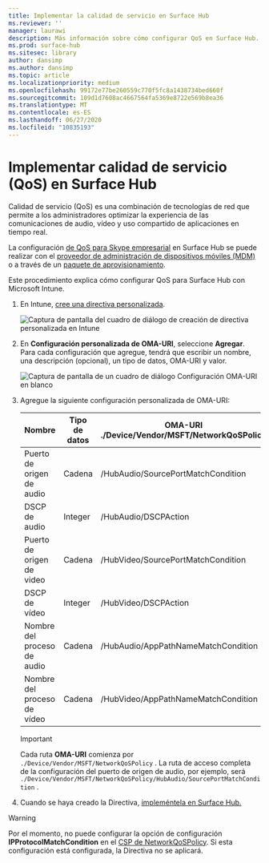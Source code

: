 ```yaml
---
title: Implementar la calidad de servicio en Surface Hub
ms.reviewer: ''
manager: laurawi
description: Más información sobre cómo configurar QoS en Surface Hub.
ms.prod: surface-hub
ms.sitesec: library
author: dansimp
ms.author: dansimp
ms.topic: article
ms.localizationpriority: medium
ms.openlocfilehash: 99172e77be260559c770f5fc8a1438734bed660f
ms.sourcegitcommit: 109d1d7608ac4667564fa5369e8722e569b8ea36
ms.translationtype: MT
ms.contentlocale: es-ES
ms.lasthandoff: 06/27/2020
ms.locfileid: "10835193"
---
```

# Implementar calidad de servicio (QoS) en Surface Hub

Calidad de servicio (QoS) es una combinación de tecnologías de red que permite a los administradores optimizar la experiencia de las comunicaciones de audio, vídeo y uso compartido de aplicaciones en tiempo real.
 
La configuración [de QoS para Skype empresarial](https://docs.microsoft.com/windows/client-management/mdm/networkqospolicy-csp) en Surface Hub se puede realizar con el [proveedor de administración de dispositivos móviles (MDM)](manage-settings-with-mdm-for-surface-hub.md) o a través de un [paquete de aprovisionamiento](provisioning-packages-for-surface-hub.md). 
 
 
Este procedimiento explica cómo configurar QoS para Surface Hub con Microsoft Intune. 

1. En Intune, [cree una directiva personalizada](https://docs.microsoft.com/intune/custom-settings-configure).

    ![Captura de pantalla del cuadro de diálogo de creación de directiva personalizada en Intune](images/qos-create.png)

2. En **Configuración personalizada de OMA-URI**, seleccione **Agregar**. Para cada configuración que agregue, tendrá que escribir un nombre, una descripción (opcional), un tipo de datos, OMA-URI y valor.

    ![Captura de pantalla de un cuadro de diálogo Configuración OMA-URI en blanco](images/qos-setting.png)

3. Agregue la siguiente configuración personalizada de OMA-URI:

    Nombre | Tipo de datos | OMA-URI<br>./Device/Vendor/MSFT/NetworkQoSPolicy |  Valor
    --- | --- | --- | ---
    Puerto de origen de audio | Cadena |  /HubAudio/SourcePortMatchCondition  |   Obtén los valores de tu Administrador de Skype
    DSCP de audio | Integer |  /HubAudio/DSCPAction  |   46
    Puerto de origen de video | Cadena |  /HubVideo/SourcePortMatchCondition   |  Obtén los valores de tu Administrador de Skype
    DSCP de vídeo | Integer |  /HubVideo/DSCPAction   |   34
    Nombre del proceso de audio | Cadena |  /HubAudio/AppPathNameMatchCondition  |   Microsoft.PPISkype.Windows.exe
    Nombre del proceso de vídeo | Cadena |  /HubVideo/AppPathNameMatchCondition  |   Microsoft.PPISkype.Windows.exe

    >[!IMPORTANT]
    >Cada ruta **OMA-URI** comienza por `./Device/Vendor/MSFT/NetworkQoSPolicy` . La ruta de acceso completa de la configuración del puerto de origen de audio, por ejemplo, será `./Device/Vendor/MSFT/NetworkQoSPolicy/HubAudio/SourcePortMatchCondition` .




4. Cuando se haya creado la Directiva, [impleméntela en Surface Hub.](manage-settings-with-mdm-for-surface-hub.md#manage-surface-hub-settings-with-mdm)


>[!WARNING]
>Por el momento, no puede configurar la opción de configuración **IPProtocolMatchCondition** en el [CSP de NetworkQoSPolicy](https://docs.microsoft.com/windows/client-management/mdm/networkqospolicy-csp). Si esta configuración está configurada, la Directiva no se aplicará.
 
